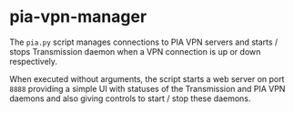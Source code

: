 pia-vpn-manager
==============

The `pia.py` script manages connections to PIA VPN servers and starts / stops
Transmission daemon when a VPN connection is up or down respectively.

When executed without arguments, the script starts a web server on port `8888`
providing a simple UI with statuses of the Transmission and PIA VPN daemons and
also giving controls to start / stop these daemons.

